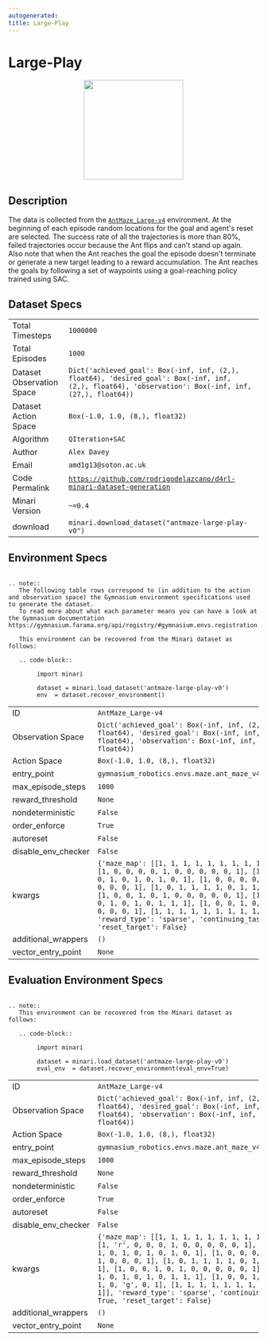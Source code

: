 ```yaml
---
autogenerated:
title: Large-Play
---
```

# Large-Play

<img src="https://storage.googleapis.com/minari-datasets/antmaze-large-play-v0/_docs/_imgs/antmaze-large-play-v0.gif" width="200" style="display: block; margin:0 auto"/>

## Description

The data is collected from the [`AntMaze_Large-v4`](https://robotics.farama.org/envs/maze/ant_maze/) environment. At the beginning of each episode random locations for the goal and agent's reset are selected. The success rate of all the trajectories is more than 80%, failed trajectories occur because the Ant flips and can't stand up again. Also note that when the Ant reaches the goal the episode doesn't terminate or generate a new target leading to a reward accumulation. The Ant reaches the goals by following a set of waypoints using a goal-reaching policy trained using SAC.

## Dataset Specs

|    |    |
|----|----|
|Total Timesteps| `1000000`|
|Total Episodes | `1000` |
| Dataset Observation Space | `Dict('achieved_goal': Box(-inf, inf, (2,), float64), 'desired_goal': Box(-inf, inf, (2,), float64), 'observation': Box(-inf, inf, (27,), float64))` |
| Dataset Action Space | `Box(-1.0, 1.0, (8,), float32)` |
| Algorithm           | `QIteration+SAC`           |
| Author              | `Alex Davey`              |
| Email               | `amd1g13@soton.ac.uk`               |
| Code Permalink      | <a href=https://github.com/rodrigodelazcano/d4rl-minari-dataset-generation>`https://github.com/rodrigodelazcano/d4rl-minari-dataset-generation`</a> |
| Minari Version      | `~=0.4`      |
| download            | `minari.download_dataset("antmaze-large-play-v0")` |


## Environment Specs


```{eval-rst}

.. note::
   The following table rows correspond to (in addition to the action and observation space) the Gymnasium environment specifications used to generate the dataset.
   To read more about what each parameter means you can have a look at the Gymnasium documentation https://gymnasium.farama.org/api/registry/#gymnasium.envs.registration.EnvSpec

   This environment can be recovered from the Minari dataset as follows:

   .. code-block::

        import minari

        dataset = minari.load_dataset('antmaze-large-play-v0')
        env  = dataset.recover_environment()
```

 
|    |    |
|----|----|
|ID| `AntMaze_Large-v4`|
| Observation Space | `Dict('achieved_goal': Box(-inf, inf, (2,), float64), 'desired_goal': Box(-inf, inf, (2,), float64), 'observation': Box(-inf, inf, (27,), float64))` |
| Action Space | `Box(-1.0, 1.0, (8,), float32)` |
| entry_point | `gymnasium_robotics.envs.maze.ant_maze_v4:AntMazeEnv` |
| max_episode_steps | `1000` |
| reward_threshold | `None` |
| nondeterministic | `False` |
| order_enforce    | `True`|
| autoreset        | `False` |
| disable_env_checker | `False` |
| kwargs | `{'maze_map': [[1, 1, 1, 1, 1, 1, 1, 1, 1, 1, 1, 1], [1, 0, 0, 0, 0, 1, 0, 0, 0, 0, 0, 1], [1, 0, 1, 1, 0, 1, 0, 1, 0, 1, 0, 1], [1, 0, 0, 0, 0, 0, 0, 1, 0, 0, 0, 1], [1, 0, 1, 1, 1, 1, 0, 1, 1, 1, 0, 1], [1, 0, 0, 1, 0, 1, 0, 0, 0, 0, 0, 1], [1, 1, 0, 1, 0, 1, 0, 1, 0, 1, 1, 1], [1, 0, 0, 1, 0, 0, 0, 1, 0, 0, 0, 1], [1, 1, 1, 1, 1, 1, 1, 1, 1, 1, 1, 1]], 'reward_type': 'sparse', 'continuing_task': True, 'reset_target': False}` |
| additional_wrappers | `()` |
| vector_entry_point | `None` |


## Evaluation Environment Specs



```{eval-rst}

.. note::
   This environment can be recovered from the Minari dataset as follows:

   .. code-block::

        import minari

        dataset = minari.load_dataset('antmaze-large-play-v0')
        eval_env  = dataset.recover_environment(eval_env=True)
```

 
|    |    |
|----|----|
|ID| `AntMaze_Large-v4`|
| Observation Space | `Dict('achieved_goal': Box(-inf, inf, (2,), float64), 'desired_goal': Box(-inf, inf, (2,), float64), 'observation': Box(-inf, inf, (27,), float64))` |
| Action Space | `Box(-1.0, 1.0, (8,), float32)` |
| entry_point | `gymnasium_robotics.envs.maze.ant_maze_v4:AntMazeEnv` |
| max_episode_steps | `1000` |
| reward_threshold | `None` |
| nondeterministic | `False` |
| order_enforce    | `True`|
| autoreset        | `False` |
| disable_env_checker | `False` |
| kwargs | `{'maze_map': [[1, 1, 1, 1, 1, 1, 1, 1, 1, 1, 1, 1], [1, 'r', 0, 0, 0, 1, 0, 0, 0, 0, 0, 1], [1, 0, 1, 1, 0, 1, 0, 1, 0, 1, 0, 1], [1, 0, 0, 0, 0, 0, 0, 1, 0, 0, 0, 1], [1, 0, 1, 1, 1, 1, 0, 1, 1, 1, 0, 1], [1, 0, 0, 1, 0, 1, 0, 0, 0, 0, 0, 1], [1, 1, 0, 1, 0, 1, 0, 1, 0, 1, 1, 1], [1, 0, 0, 1, 0, 0, 0, 1, 0, 'g', 0, 1], [1, 1, 1, 1, 1, 1, 1, 1, 1, 1, 1, 1]], 'reward_type': 'sparse', 'continuing_task': True, 'reset_target': False}` |
| additional_wrappers | `()` |
| vector_entry_point | `None` |


